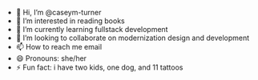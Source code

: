 - 👋 Hi, I’m @caseym-turner 
- 👀 I’m interested in reading books
- 🌱 I’m currently learning fullstack development
- 💞️ I’m looking to collaborate on modernization design and development
- 📫 How to reach me email
- 😄 Pronouns: she/her
- ⚡ Fun fact: i have two kids, one dog, and 11 tattoos

<!---
caseym-turner/caseym-turner is a ✨ special ✨ repository because its `README.md` (this file) appears on your GitHub profile.
You can click the Preview link to take a look at your changes.
--->
